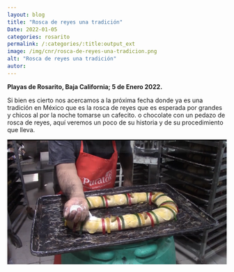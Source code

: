 ```yaml
---
layout: blog
title: "Rosca de reyes una tradición"
Date: 2022-01-05
categories: rosarito
permalink: /:categories/:title:output_ext
image: /img/cnr/rosca-de-reyes-una-tradicion.png
alt: "Rosca de reyes una tradición"
autor:
---
```


**Playas de Rosarito, Baja California; 5 de Enero 2022.** 

Si bien es cierto nos acercamos a la próxima fecha donde ya es una tradición en México que es la rosca de reyes que es esperada por grandes y chicos al por la noche tomarse un cafecito.
o chocolate con un pedazo de rosca de reyes, aquí veremos un poco de su historia y de su procedimiento que lleva. 

<div id="carouselExampleSlidesOnly" class="carousel slide" data-ride="carousel">
  <div class="carousel-inner">
    <div class="carousel-item active">
       <img class="d-block w-100" src="/img/cnr/rosca-de-reyes-una-tradicion.png" loading="lazy"  alt="Rosca de reyes una tradición">
    </div>
  </div>
</div>